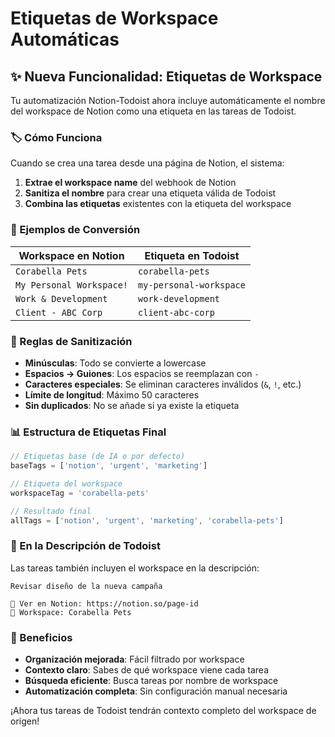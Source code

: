 # Etiquetas de Workspace Automáticas

## ✨ Nueva Funcionalidad: Etiquetas de Workspace

Tu automatización Notion-Todoist ahora incluye automáticamente el nombre del workspace de Notion como una etiqueta en las tareas de Todoist.

### 🏷️ Cómo Funciona

Cuando se crea una tarea desde una página de Notion, el sistema:

1. **Extrae el workspace name** del webhook de Notion
2. **Sanitiza el nombre** para crear una etiqueta válida de Todoist
3. **Combina las etiquetas** existentes con la etiqueta del workspace

### 📝 Ejemplos de Conversión

| Workspace en Notion | Etiqueta en Todoist |
|---------------------|---------------------|
| `Corabella Pets` | `corabella-pets` |
| `My Personal Workspace!` | `my-personal-workspace` |
| `Work & Development` | `work-development` |
| `Client - ABC Corp` | `client-abc-corp` |

### 🎯 Reglas de Sanitización

- **Minúsculas**: Todo se convierte a lowercase
- **Espacios → Guiones**: Los espacios se reemplazan con `-`
- **Caracteres especiales**: Se eliminan caracteres inválidos (`&`, `!`, etc.)
- **Límite de longitud**: Máximo 50 caracteres
- **Sin duplicados**: No se añade si ya existe la etiqueta

### 📊 Estructura de Etiquetas Final

```javascript
// Etiquetas base (de IA o por defecto)
baseTags = ['notion', 'urgent', 'marketing']

// Etiqueta del workspace
workspaceTag = 'corabella-pets'

// Resultado final
allTags = ['notion', 'urgent', 'marketing', 'corabella-pets']
```

### 📱 En la Descripción de Todoist

Las tareas también incluyen el workspace en la descripción:

```
Revisar diseño de la nueva campaña

🔗 Ver en Notion: https://notion.so/page-id
📁 Workspace: Corabella Pets
```

### 🔧 Beneficios

- **Organización mejorada**: Fácil filtrado por workspace
- **Contexto claro**: Sabes de qué workspace viene cada tarea
- **Búsqueda eficiente**: Busca tareas por nombre de workspace
- **Automatización completa**: Sin configuración manual necesaria

¡Ahora tus tareas de Todoist tendrán contexto completo del workspace de origen!

